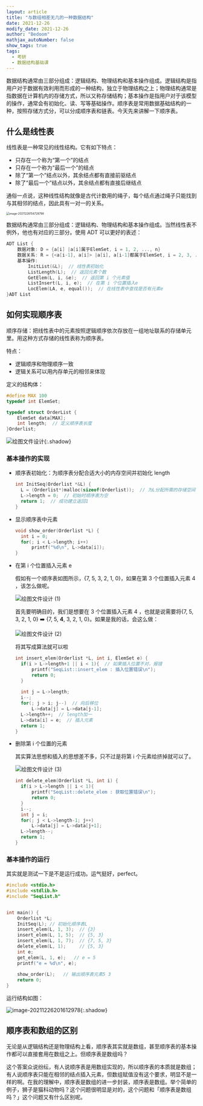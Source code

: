 ```yaml
---
layout: article
title: "与数组相差无几的一种数据结构"
date: 2021-12-26
modify_date: 2021-12-26
author: "Bedoom"
mathjax_autoNumber: false
show_tags: true
tags: 
  - 考研	
  - 数据结构基础课
---
```


数据结构通常由三部分组成：逻辑结构、物理结构和基本操作组成。逻辑结构是指用户对于数据有效利用而形成的一种结构，独立于物理结构之上；物理结构通常是指数据在计算机内的存储方式，所以又称存储结构；基本操作是指用户对于该模型的操作，通常会有初始化、读、写等基础操作。顺序表是常用数据基础结构的一种，按照存储方式分，可以分成顺序表和链表。今天先来讲解一下顺序表。

<!--more-->

## 什么是线性表

线性表是一种常见的线性结构。它有如下特点：

* 只存在一个称为“第一个”的结点
* 只存在一个称为“最后一个”的结点
* 除了“第一个”结点以外，其余结点都有直接前驱结点
* 除了“最后一个”结点以外，其余结点都有直接后继结点

通俗一点说，这种线性结构就像是古代计数用的绳子，每个结点通过绳子只能找到与其相邻的结点，因此具有一对一的关系。

<img src="https://s2.loli.net/2021/12/26/GINOQiykMn8t2lH.png" alt="image-20211226154728798" style="zoom:50%;" />

数据结构通常由三部分组成：逻辑结构、物理结构和基本操作组成。当然线性表不例外，他也有对应的三部分。使用 ADT 可以更好的表述：

```c
ADT List {
    数据对象: D = {a[i] |a[i]属于ElemSet, i = 1, 2, ..., n}
    数据关系: R = {<a[i-1], a[i]> |a[i], a[i-1]都属于ElemSet, i = 2, 3, ..., n}
    基本操作:
    	InitList(&L);  // 线性表初始化
    	ListLength(L);  // 返回元素个数
    	GetElem(L, i, &e);  // 返回第 i 个元素值
    	ListInsert(L, i, e);  // 在第 i 个位置插入e
    	LocElem(LA, e, equal());  // 在线性表中查找是否有元素e
}ADT List
```

## 如何实现顺序表

顺序存储：把线性表中的元素按照逻辑顺序依次存放在一组地址联系的存储单元里。用这种方式存储的线性表称为顺序表。

特点：

* 逻辑顺序和物理顺序一致
* 逻辑关系可以用内存单元的相邻来体现

定义的结构体：

```c
#define MAX 100
typedef int ElemSet;

typedef struct OrderList {
	ElemSet data[MAX];
	int length;  // 定义顺序表长度
}Orderlist; 
```

![绘图文件设计](https://gitee.com/bedoom/images/raw/master/%E7%BB%98%E5%9B%BE%E6%96%87%E4%BB%B6%E8%AE%BE%E8%AE%A1.svg){:.shadow}

### 基本操作的实现

* 顺序表初始化：为顺序表分配合适大小的内存空间并初始化 length

  ```c
  int InitSeq(Orderlist *&L) {
  	L = (Orderlist*)malloc(sizeof(Orderlist));  // 为L分配所需的存储空间
  	L->length = 0;  // 初始时顺序表为空
  	return 1;  // 成功建立返回1
  }
  ```

* 显示顺序表中元素

  ```c
  void show_order(Orderlist *L) {
  	int i = 0;
  	for(; i < L->length; i++)
  		printf("%d\n", L->data[i]); 
  }
  ```

* 在第 i 个位置插入元素 e

  假如有一个顺序表如图所示，{7, 5, 3, 2, 1, 0}，如果在第 3 个位置插入元素 4 ，该怎么做呢。

  ![绘图文件设计 (1)](https://gitee.com/bedoom/images/raw/master/202112261949585.svg)

  首先要明确目的，我们是想要在 3 个位置插入元素 4 ，也就是说需要将{7, 5, 3, 2, 1, 0} :arrow_right: {7, 5, **4**, 3, 2, 1, 0}。如果是我的话，会这么做：

  ![绘图文件设计 (2)](https://gitee.com/bedoom/images/raw/master/202112262003526.svg)

  将其写成算法就可以啦

  ```c
  int insert_elem(Orderlist *L, int i, ElemSet e) {
  	if(i > L->length+1 || i < 1){  // 如果插入位置不对，报错
  		printf("SeqList::insert_elem : 插入位置错误\n");
  		return 0;
  	}
  		
  	int j = L->length;
  	i--;
  	for(; j > i; j--)  // 向后移位
  		L->data[j] = L->data[j-1]; 
  	L->length++;  // length加一
  	L->data[i] = e;  // 插入元素
  	return 1;
  }
  ```

* 删除第 i 个位置的元素

  其实算法思想和插入的思想差不多，只不过是将第 i 个元素给挤掉就可以了。

  ![绘图文件设计 (3)](https://gitee.com/bedoom/images/raw/master/202112262009807.svg)

  ```c
  int delete_elem(Orderlist *L, int i) {
  	if(i > L->length || i < 1){
  		printf("SeqList::delete_elem : 获取位置错误\n");
  		return 0;
  	}
  	i--;
  	int j = i;
  	for(; j < L->length-1; j++)
  		L->data[j] = L->data[j+1]; 
  	L->length--;
  	return 1;
  }
  ```

### 基本操作的运行

其实就是测试一下是不是运行成功。运气挺好，perfect。

```c
#include <stdio.h>
#include <stdlib.h>
#include "SeqList.h"


int main() {
	Orderlist *L;
	InitSeq(L); // 初始化顺序表L
	insert_elem(L, 1, 3);  // {3}
	insert_elem(L, 1, 5);  // {5, 3}
	insert_elem(L, 1, 7);  // {7, 5, 3}
	delete_elem(L, 1);	   // {5, 3}
	int e;
	get_elem(L, 1, e);   // e = 5
	printf("e = %d\n", e);
	
	show_order(L);   // 输出顺序表元素5 3
	return 0;
}
```

运行结构如图：

![image-20211226201612978](https://gitee.com/bedoom/images/raw/master/202112262016542.png){:.shadow}

## 顺序表和数组的区别

无论是从逻辑结构还是物理结构上看，顺序表其实就是数组，甚至顺序表的基本操作都可以直接套用在数组之上。但顺序表是数组吗？

这个答案众说纷纭，有人说顺序表是用数组实现的，所以顺序表的本质就是数组；有人说顺序表只能在相邻的结点插入元素，但数组赋值没有这个要求，明显不是一样的啊。在我的理解中，顺序表是数组的进一步封装，顺序表是数组。举个简单的例子，狮子是猫科动物吗？这个问题很明显是对的，这个问题和「顺序表是数组吗？」这个问题又有什么区别呢。

